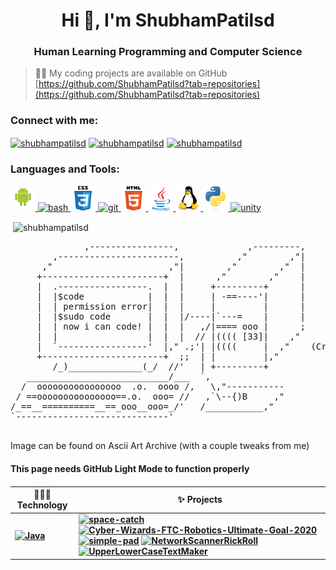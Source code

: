 


<h1 align="center">Hi 👋, I'm ShubhamPatilsd</h1>
<h3 align="center">Human Learning Programming and Computer Science</h3>


> 👨‍💻 My coding projects are available on GitHub [https://github.com/ShubhamPatilsd?tab=repositories](https://github.com/ShubhamPatilsd?tab=repositories)


<h3 align="left">Connect with me:</h3>
<p align="left">
<a href="https://stackoverflow.com/users/14508882" target="blank"><img align="center" src="https://cdn.sstatic.net/Sites/stackoverflow/company/img/logos/so/so-icon.png?v=c78bd457575a" alt="shubhampatilsd" height="50" width="50" /></a>
<a href="https://www.hackerrank.com/shubhampatilsd" target="blank"><img align="center" src="https://1.bp.blogspot.com/-ULT9oDhqr24/XJYCrttOEpI/AAAAAAAAJYE/inXHXlzblBI3SbcGpiUj4TMNj-E8uPlaQCK4BGAYYCw/s1600/logo%2Bhackerrank%2Bicon.png" alt="shubhampatilsd" height="44" width="40" /></a>
<a href="https://www.leetcode.com/shubhampatilsd" target="blank"><img align="center" src="https://leetcode.com/static/images/LeetCode_logo.png" alt="shubhampatilsd" height="50" width="50" /></a>
</p>

<h3 align="left">Languages and Tools:</h3>
<p align="left"> <a href="https://developer.android.com" target="_blank"> <img src="https://raw.githubusercontent.com/devicons/devicon/master/icons/android/android-original-wordmark.svg" alt="android" width="40" height="40"/> </a> <a href="https://www.gnu.org/software/bash/" target="_blank"> <img src="https://www.vectorlogo.zone/logos/gnu_bash/gnu_bash-icon.svg" alt="bash" width="40" height="40"/> </a> <a href="https://www.w3schools.com/css/" target="_blank"> <img src="https://raw.githubusercontent.com/devicons/devicon/master/icons/css3/css3-original-wordmark.svg" alt="css3" width="40" height="40"/> </a> <a href="https://git-scm.com/" target="_blank"> <img src="https://www.vectorlogo.zone/logos/git-scm/git-scm-icon.svg" alt="git" width="40" height="40"/> </a> <a href="https://www.w3.org/html/" target="_blank"> <img src="https://raw.githubusercontent.com/devicons/devicon/master/icons/html5/html5-original-wordmark.svg" alt="html5" width="40" height="40"/> </a> <a href="https://www.java.com" target="_blank"> <img src="https://raw.githubusercontent.com/devicons/devicon/master/icons/java/java-original.svg" alt="java" width="40" height="40"/> </a> <a href="https://www.linux.org/" target="_blank"> <img src="https://raw.githubusercontent.com/devicons/devicon/master/icons/linux/linux-original.svg" alt="linux" width="40" height="40"/> </a> <a href="https://www.python.org" target="_blank"> <img src="https://raw.githubusercontent.com/devicons/devicon/master/icons/python/python-original.svg" alt="python" width="40" height="40"/> </a> <a href="https://unity.com/" target="_blank"> <img src="https://www.vectorlogo.zone/logos/unity3d/unity3d-icon.svg" alt="unity" width="40" height="40"/> </a> </p>



<p>&nbsp;<img align="center" src="https://github-readme-stats.vercel.app/api?username=shubhampatilsd&show_icons=true&locale=en" alt="shubhampatilsd" /></p>




<pre>
              ,----------------,             ,---------,
        ,-----------------------,          ,"        ,"|
      ,"                      ,"|        ,"        ,"  |
     +-----------------------+  |      ,"        ,"    |
     |  .-----------------.  |  |     +---------+      |
     |  |$code            |  |  |     | -==----'|      |
     |  | permission error|  |  |     |         |      |                    
     |  |$sudo code       |  |  |/----|`---=    |      |             
     |  | now i can code! |  |  |   ,/|==== ooo |      ;
     |  |                 |  |  |  // |(((( [33]|    ,"
     |  `-----------------'  |," .;'| |((((     |  ,"    (Created by Kevin Lam)
     +-----------------------+  ;;  | |         |,"   
        /_)______________(_/  //'   | +---------+
   ___________________________/___  `,
  /  oooooooooooooooo  .o.  oooo /,   \,"-----------
 / ==ooooooooooooooo==.o.  ooo= //   ,`\--{)B     ,"
/_==__==========__==_ooo__ooo=_/'   /___________,"
`-----------------------------'

</pre>
Image can be found on Ascii Art Archive (with a couple tweaks from me)
<br>

<h4 align="left">This page needs GitHub Light Mode to function properly<h4>

<!-- START OF PROFILE STACK, DO NOT REMOVE -->
| 👨🏻‍💻 **Technology** | ✨ **Projects** |
|-|-|
| [![Java](https://img.shields.io/static/v1?label=&message=Java&color=ffa500&logo=java&logoColor=white)](https://www.java.com/en/) | [![space-catch](https://img.shields.io/static/v1?label=&message=space-catch&color=000605&logo=github&logoColor=white&labelColor=000605)](https://github.com/ShubhamPatilsd/space-catch) [![Cyber-Wizards-FTC-Robotics-Ultimate-Goal-2020](https://img.shields.io/static/v1?label=&message=Cyber-Wizards-FTC-Robotics-Ultimate-Goal-2020&color=000605&logo=github&logoColor=white&labelColor=000605)](https://github.com/ShubhamPatilsd/Cyber-Wizards-FTC-Robotics-Ultimate-Goal-2020) [![simple-pad](https://img.shields.io/static/v1?label=&message=simple-pad&color=000605&logo=github&logoColor=white&labelColor=000605)](https://github.com/ShubhamPatilsd/simple-pad) [![NetworkScannerRickRoll](https://img.shields.io/static/v1?label=&message=NetworkScannerRickRoll&color=000605&logo=github&logoColor=white&labelColor=000605)](https://github.com/ShubhamPatilsd/NetworkScannerRickRoll) [![UpperLowerCaseTextMaker](https://img.shields.io/static/v1?label=&message=UpperLowerCaseTextMaker&color=000605&logo=github&logoColor=white&labelColor=000605)](https://github.com/ShubhamPatilsd/UpperLowerCaseTextMaker) |
